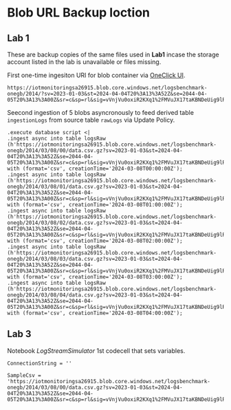 # Blob URL Backup loction

## Lab 1
These are backup copies of the same files used in **Lab1** incase the storage account listed in the lab is unavailable or files missing.

First one-time ingesiton URI for blob container via [OneClick UI](https://dataexplorer.azure.com/oneclick).
```url
https://iotmonitoringsa26915.blob.core.windows.net/logsbenchmark-onegb/2014/?sv=2023-01-03&st=2024-04-04T20%3A13%3A52Z&se=2044-04-05T20%3A13%3A00Z&sr=c&sp=rl&sig=vVnjVu0oxiR2KXq1%2FMVuJX17taKBNDeUig9lRh92pLw%3D
```

Seecond ingestion of 5 blobs asyncronously to feed derived table `ingestionLogs` from source table `rawLogs` via Update Policy.
```kql
.execute database script <|
.ingest async into table logsRaw (h'https://iotmonitoringsa26915.blob.core.windows.net/logsbenchmark-onegb/2014/03/08/00/data.csv.gz?sv=2023-01-03&st=2024-04-04T20%3A13%3A52Z&se=2044-04-05T20%3A13%3A00Z&sr=c&sp=rl&sig=vVnjVu0oxiR2KXq1%2FMVuJX17taKBNDeUig9lRh92pLw%3D') with (format='csv', creationTime='2024-03-08T00:00:00Z');
.ingest async into table logsRaw (h'https://iotmonitoringsa26915.blob.core.windows.net/logsbenchmark-onegb/2014/03/08/01/data.csv.gz?sv=2023-01-03&st=2024-04-04T20%3A13%3A52Z&se=2044-04-05T20%3A13%3A00Z&sr=c&sp=rl&sig=vVnjVu0oxiR2KXq1%2FMVuJX17taKBNDeUig9lRh92pLw%3D') with (format='csv', creationTime='2024-03-08T01:00:00Z');
.ingest async into table logsRaw (h'https://iotmonitoringsa26915.blob.core.windows.net/logsbenchmark-onegb/2014/03/08/02/data.csv.gz?sv=2023-01-03&st=2024-04-04T20%3A13%3A52Z&se=2044-04-05T20%3A13%3A00Z&sr=c&sp=rl&sig=vVnjVu0oxiR2KXq1%2FMVuJX17taKBNDeUig9lRh92pLw%3D') with (format='csv', creationTime='2024-03-08T02:00:00Z');
.ingest async into table logsRaw (h'https://iotmonitoringsa26915.blob.core.windows.net/logsbenchmark-onegb/2014/03/08/03/data.csv.gz?sv=2023-01-03&st=2024-04-04T20%3A13%3A52Z&se=2044-04-05T20%3A13%3A00Z&sr=c&sp=rl&sig=vVnjVu0oxiR2KXq1%2FMVuJX17taKBNDeUig9lRh92pLw%3D') with (format='csv', creationTime='2024-03-08T03:00:00Z');
.ingest async into table logsRaw (h'https://iotmonitoringsa26915.blob.core.windows.net/logsbenchmark-onegb/2014/03/08/04/data.csv.gz?sv=2023-01-03&st=2024-04-04T20%3A13%3A52Z&se=2044-04-05T20%3A13%3A00Z&sr=c&sp=rl&sig=vVnjVu0oxiR2KXq1%2FMVuJX17taKBNDeUig9lRh92pLw%3D') with (format='csv', creationTime='2024-03-08T04:00:00Z');
```

## Lab 3
Notebook _LogStreamSimulator_ 1st codecell that sets variables. 

```
ConnectionString = ''

SampleCsv = 'https://iotmonitoringsa26915.blob.core.windows.net/logsbenchmark-onegb/2014/03/08/00/data.csv.gz?sv=2023-01-03&st=2024-04-04T20%3A13%3A52Z&se=2044-04-05T20%3A13%3A00Z&sr=c&sp=rl&sig=vVnjVu0oxiR2KXq1%2FMVuJX17taKBNDeUig9lRh92pLw%3D'
